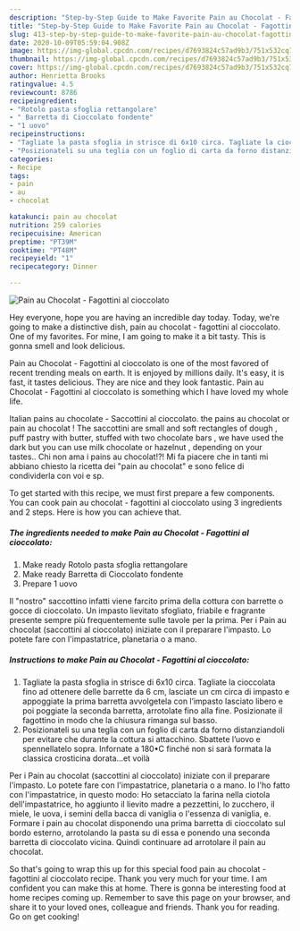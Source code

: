 ```yaml
---
description: "Step-by-Step Guide to Make Favorite Pain au Chocolat - Fagottini al cioccolato"
title: "Step-by-Step Guide to Make Favorite Pain au Chocolat - Fagottini al cioccolato"
slug: 413-step-by-step-guide-to-make-favorite-pain-au-chocolat-fagottini-al-cioccolato
date: 2020-10-09T05:59:04.908Z
image: https://img-global.cpcdn.com/recipes/d7693824c57ad9b3/751x532cq70/pain-au-chocolat-fagottini-al-cioccolato-recipe-main-photo.jpg
thumbnail: https://img-global.cpcdn.com/recipes/d7693824c57ad9b3/751x532cq70/pain-au-chocolat-fagottini-al-cioccolato-recipe-main-photo.jpg
cover: https://img-global.cpcdn.com/recipes/d7693824c57ad9b3/751x532cq70/pain-au-chocolat-fagottini-al-cioccolato-recipe-main-photo.jpg
author: Henrietta Brooks
ratingvalue: 4.5
reviewcount: 8786
recipeingredient:
- "Rotolo pasta sfoglia rettangolare"
- " Barretta di Cioccolato fondente"
- "1 uovo"
recipeinstructions:
- "Tagliate la pasta sfoglia in strisce di 6x10 circa. Tagliate la cioccolata fino ad ottenere delle barrette da 6 cm, lasciate un cm circa di impasto e appoggiate la prima barretta avvolgetela con l’impasto lasciato libero e poi poggiate la seconda barretta, arrotolate fino alla fine. Posizionate il fagottino in modo che la chiusura rimanga sul basso."
- "Posizionateli su una teglia con un foglio di carta da forno distanziandoli per evitare che durante la cottura si attacchino. Sbattete l’uovo e spennellatelo sopra. Infornate a 180•C finché non si sarà formata la classica crosticina dorata...et voilà"
categories:
- Recipe
tags:
- pain
- au
- chocolat

katakunci: pain au chocolat 
nutrition: 259 calories
recipecuisine: American
preptime: "PT39M"
cooktime: "PT48M"
recipeyield: "1"
recipecategory: Dinner

---
```



![Pain au Chocolat - Fagottini al cioccolato](https://img-global.cpcdn.com/recipes/d7693824c57ad9b3/751x532cq70/pain-au-chocolat-fagottini-al-cioccolato-recipe-main-photo.jpg)

Hey everyone, hope you are having an incredible day today. Today, we're going to make a distinctive dish, pain au chocolat - fagottini al cioccolato. One of my favorites. For mine, I am going to make it a bit tasty. This is gonna smell and look delicious.

Pain au Chocolat - Fagottini al cioccolato is one of the most favored of recent trending meals on earth. It is enjoyed by millions daily. It's easy, it is fast, it tastes delicious. They are nice and they look fantastic. Pain au Chocolat - Fagottini al cioccolato is something which I have loved my whole life.

Italian pains au chocolate - Saccottini al cioccolato. the pains au chocolat or pain au chocolat ! The saccottini are small and soft rectangles of dough , puff pastry with butter, stuffed with two chocolate bars , we have used the dark but you can use milk chocolate or hazelnut , depending on your tastes.. Chi non ama i pains au chocolat!?! Mi fa piacere che in tanti mi abbiano chiesto la ricetta dei &#34;pain au chocolat&#34; e sono felice di condividerla con voi e sp.


To get started with this recipe, we must first prepare a few components. You can cook pain au chocolat - fagottini al cioccolato using 3 ingredients and 2 steps. Here is how you can achieve that.

<!--inarticleads1-->

##### The ingredients needed to make Pain au Chocolat - Fagottini al cioccolato:

1. Make ready Rotolo pasta sfoglia rettangolare
1. Make ready  Barretta di Cioccolato fondente
1. Prepare 1 uovo


Il &#34;nostro&#34; saccottino infatti viene farcito prima della cottura con barrette o gocce di cioccolato. Un impasto lievitato sfogliato, friabile e fragrante presente sempre più frequentemente sulle tavole per la prima. Per i Pain au chocolat (saccottini al cioccolato) iniziate con il preparare l&#39;impasto. Lo potete fare con l&#39;impastatrice, planetaria o a mano. 

<!--inarticleads2-->

##### Instructions to make Pain au Chocolat - Fagottini al cioccolato:

1. Tagliate la pasta sfoglia in strisce di 6x10 circa. Tagliate la cioccolata fino ad ottenere delle barrette da 6 cm, lasciate un cm circa di impasto e appoggiate la prima barretta avvolgetela con l’impasto lasciato libero e poi poggiate la seconda barretta, arrotolate fino alla fine. Posizionate il fagottino in modo che la chiusura rimanga sul basso.
1. Posizionateli su una teglia con un foglio di carta da forno distanziandoli per evitare che durante la cottura si attacchino. Sbattete l’uovo e spennellatelo sopra. Infornate a 180•C finché non si sarà formata la classica crosticina dorata...et voilà


Per i Pain au chocolat (saccottini al cioccolato) iniziate con il preparare l&#39;impasto. Lo potete fare con l&#39;impastatrice, planetaria o a mano. Io l&#39;ho fatto con l&#39;impastatrice, in questo modo: Ho setacciato la farina nella ciotola dell&#39;impastatrice, ho aggiunto il lievito madre a pezzettini, lo zucchero, il miele, le uova, i semini della bacca di vaniglia o l&#39;essenza di vaniglia, e. Formare i pain au chocolat disponendo una prima barretta di cioccolato sul bordo esterno, arrotolando la pasta su di essa e ponendo una seconda barretta di cioccolato vicina. Quindi continuare ad arrotolare il pain au chocolat. 

So that's going to wrap this up for this special food pain au chocolat - fagottini al cioccolato recipe. Thank you very much for your time. I am confident you can make this at home. There is gonna be interesting food at home recipes coming up. Remember to save this page on your browser, and share it to your loved ones, colleague and friends. Thank you for reading. Go on get cooking!
